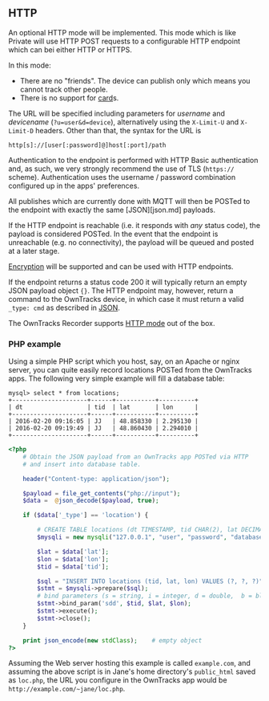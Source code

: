 ## HTTP

An optional HTTP mode will be implemented. This mode which is like Private will use HTTP POST requests to a configurable HTTP endpoint which can bei either HTTP or HTTPS.

In this mode:

* There are no "friends". The device can publish only which means you cannot track other people.
* There is no support for [card](../features/card.md)s.

The URL will be specified including parameters for _username_ and _devicename_ (`?u=user&d=device`), alternatively using the `X-Limit-U` and `X-Limit-D` headers. Other than that, the syntax for the URL is

```
http[s]://[user[:password]@]host[:port]/path
```

Authentication to the endpoint is performed with HTTP Basic authentication and, as such, we very strongly recommend the use of TLS (`https://` scheme). Authentication uses the username / password combination configured up in the apps' preferences. 

All publishes which are currently done with MQTT will then be POSTed to the endpoint with exactly the same [JSON][json.md] payloads.

If the HTTP endpoint is reachable (i.e. it responds with _any_ status code), the payload is considered POSTed. In the event that the endpoint is unreachable (e.g. no connectivity), the payload will be queued and posted at a later stage.

[Encryption](../features/encrypt.md) will be supported and can be used with HTTP endpoints.

If the endpoint returns a status code 200 it will typically return an empty JSON payload object `{}`. The HTTP endpoint may, however, return a command to the OwnTracks device, in which case it must return a valid `_type: cmd` as described in [JSON](../tech/json.md).

The OwnTracks Recorder supports [HTTP mode](https://github.com/owntracks/recorder#http-mode) out of the box.


### PHP example

Using a simple PHP script which you host, say, on an Apache or nginx server, you can quite easily record locations POSTed from the OwnTracks apps. The following very simple example will fill a database table:

```
mysql> select * from locations;
+---------------------+------+-----------+----------+
| dt                  | tid  | lat       | lon      |
+---------------------+------+-----------+----------+
| 2016-02-20 09:16:05 | JJ   | 48.858330 | 2.295130 |
| 2016-02-20 09:19:49 | JJ   | 48.860430 | 2.294010 |
+---------------------+------+-----------+----------+
```


```php
<?php
    # Obtain the JSON payload from an OwnTracks app POSTed via HTTP
    # and insert into database table.

    header("Content-type: application/json");

    $payload = file_get_contents("php://input");
    $data =  @json_decode($payload, true);

    if ($data['_type'] == 'location') {

        # CREATE TABLE locations (dt TIMESTAMP, tid CHAR(2), lat DECIMAL(9,6), lon DECIMAL(9,6));
        $mysqli = new mysqli("127.0.0.1", "user", "password", "database");

        $lat = $data['lat'];
        $lon = $data['lon'];
        $tid = $data['tid'];

        $sql = "INSERT INTO locations (tid, lat, lon) VALUES (?, ?, ?)";
        $stmt = $mysqli->prepare($sql);
        # bind parameters (s = string, i = integer, d = double,  b = blob)
        $stmt->bind_param('sdd', $tid, $lat, $lon);
        $stmt->execute();
        $stmt->close();
    }

    print json_encode(new stdClass);    # empty object
?>
```

Assuming the Web server hosting this example is called `example.com`, and assuming the above script is in Jane's home directory's `public_html` saved as `loc.php`, the URL you configure in the OwnTracks app would be `http://example.com/~jane/loc.php`.
